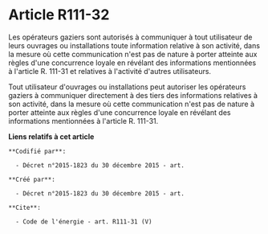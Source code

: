 # Article R111-32

Les opérateurs gaziers sont autorisés à communiquer à tout utilisateur de leurs ouvrages ou installations toute information
relative à son activité, dans la mesure où cette communication n'est pas de nature à porter atteinte aux règles d'une
concurrence loyale en révélant des informations mentionnées à l'article R. 111-31 et relatives à l'activité d'autres
utilisateurs. 

Tout utilisateur d'ouvrages ou installations peut autoriser les opérateurs gaziers à communiquer directement à des tiers des
informations relatives à son activité, dans la mesure où cette communication n'est pas de nature à porter atteinte aux règles
d'une concurrence loyale en révélant des informations mentionnées à l'article R. 111-31.

**Liens relatifs à cet article**

	**Codifié par**:

	  - Décret n°2015-1823 du 30 décembre 2015 - art.

	**Créé par**:

	  - Décret n°2015-1823 du 30 décembre 2015 - art.

	**Cite**:

	  - Code de l'énergie - art. R111-31 (V)
